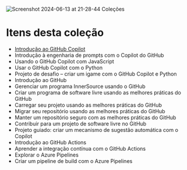 ![Screenshot 2024-06-13 at 21-28-44 Coleções](https://github.com/daniloopinheiro/msft-learn-collections-fund-github-copilot/assets/64677271/0b880518-ee11-49b6-b1fd-59e2c6f5678a)


# Itens desta coleção


- [Introdução ao GitHub Copilot](https://github.com/daniloopinheiro/msft-learn-collections-fund-github-copilot/blob/main/intro-github-copilot.md)
- Introdução à engenharia de prompts com o Copilot do GitHub
- Usando o GitHub Copilot com JavaScript
- Usar o GitHub Copilot com o Python
- Projeto de desafio – criar um igame com o GitHub Copilot e Python
- Introdução ao GitHub
- Gerenciar um programa InnerSource usando o GitHub
- Criar um programa de software livre usando as melhores práticas do GitHub
- Carregar seu projeto usando as melhores práticas do GitHub
- Migrar seu repositório usando as melhores práticas do GitHub
- Manter um repositório seguro com as melhores práticas do GitHub
- Contribuir para um projeto de software livre no GitHub
- Projeto guiado: criar um mecanismo de sugestão automática com o Copilot
- Introdução ao GitHub Actions
- Aprender a integração contínua com o GitHub Actions
- Explorar o Azure Pipelines
- Criar um pipeline de build com o Azure Pipelines
